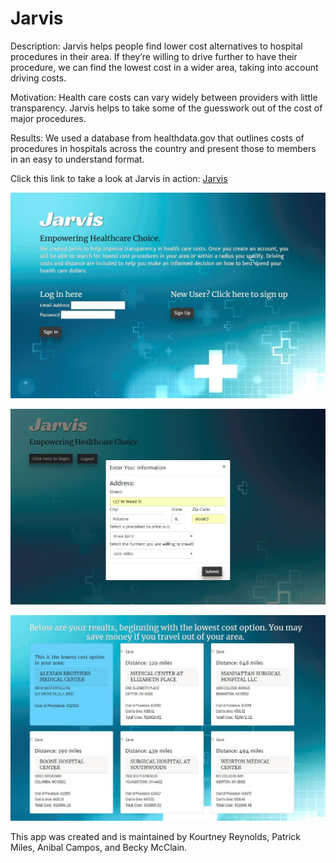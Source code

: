# Jarvis

Description: Jarvis helps people find lower cost alternatives to hospital procedures in their area.  If they’re willing to drive further to have their procedure, we can find the lowest cost in a wider area, taking into account driving costs.

Motivation: Health care costs can vary widely between providers with little transparency. Jarvis helps to take some of the guesswork out of the cost of major procedures.

Results: We used a database from healthdata.gov that outlines costs of procedures in hospitals across the country and present those to members in an easy to understand format.

Click this link to take a look at Jarvis in action:  [Jarvis](https://javis-app-health.herokuapp.com/)

![Jarvis Login Page](/public/assets/images/login.JPG)

![Jarvis Modal](/public/assets/images/modal.JPG)

![Jarvis Results](/public/assets/images/results.JPG)


This app was created and is maintained by Kourtney Reynolds, Patrick Miles, Anibal Campos, and Becky McClain.